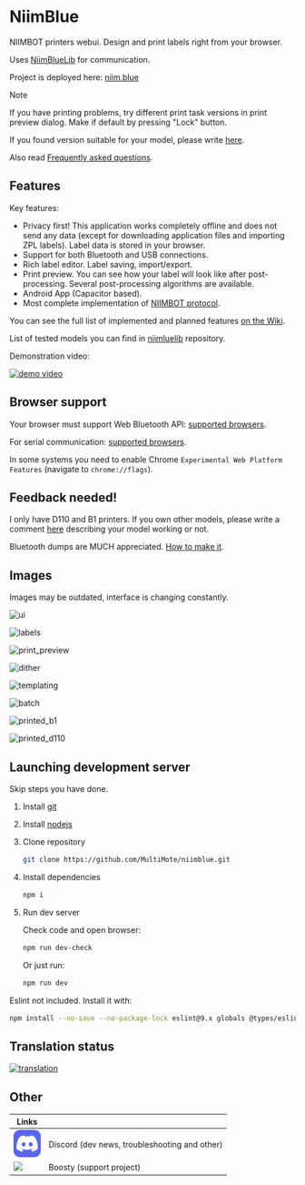 # NiimBlue

NIIMBOT printers webui. Design and print labels right from your browser.

Uses [NiimBlueLib](https://github.com/MultiMote/niimbluelib) for communication.

Project is deployed here: [niim.blue](https://niim.blue)

> [!NOTE]
> If you have printing problems, try different print task versions in print preview dialog. Make if default by pressing "Lock" button.
>
> If you found version suitable for your model, please write [here](https://github.com/MultiMote/niimbluelib/issues/1).
>
> Also read [Frequently asked questions](https://github.com/MultiMote/niimblue/wiki/Frequently-asked-questions).


## Features

Key features:

* Privacy first! This application works completely offline and does not send any data (except for downloading application files and importing ZPL labels). Label data is stored in your browser.
* Support for both Bluetooth and USB connections.
* Rich label editor. Label saving, import/export.
* Print preview. You can see how your label will look like after post-processing. Several post-processing algorithms are available.
* Android App (Capacitor based).
* Most complete implementation of [NIIMBOT protocol](https://multimote.github.io/niimbluelib/documents/NIIMBOT_printers_protocol.html).

You can see the full list of implemented and planned features [on the Wiki](https://github.com/MultiMote/niimblue/wiki#features).

List of tested models you can find in [niimluelib](https://github.com/MultiMote/niimbluelib/issues/1) repository.

Demonstration video:

[![demo video](https://img.youtube.com/vi/u8QX-5e3W_A/mqdefault.jpg)](https://www.youtube.com/watch?v=u8QX-5e3W_A)

## Browser support

Your browser must support Web Bluetooth API: [supported browsers](https://developer.mozilla.org/en-US/docs/Web/API/Web_Bluetooth_API#browser_compatibility).

For serial communication: [supported browsers](https://developer.mozilla.org/en-US/docs/Web/API/Web_Serial_API#browser_compatibility).

In some systems you need to enable Chrome `Experimental Web Platform Features` (navigate to `chrome://flags`).

## Feedback needed!

I only have D110 and B1 printers. If you own other models, please write a comment [here](https://github.com/MultiMote/niimbluelib/issues/1) describing your model working or not.

Bluetooth dumps are MUCH appreciated. [How to make it](https://github.com/MultiMote/niimblue/wiki/Making-packet-capture).

## Images

Images may be outdated, interface is changing constantly.

![ui](about/ui.png)

![labels](about/labels.png)

![print_preview](about/print_preview.png)

![dither](about/dither.png)

![templating](about/templating.png)

![batch](about/batch.png)

![printed_b1](about/printed_b1.jpg)

![printed_d110](about/printed_d110.jpg)

## Launching development server

Skip steps you have done.

1. Install [git](https://git-scm.com)

2. Install [nodejs](https://nodejs.org)

3. Clone repository

    ```bash
    git clone https://github.com/MultiMote/niimblue.git
    ```

4. Install dependencies

    ```bash
    npm i
    ```

5. Run dev server

    Check code and open browser:

    ```bash
    npm run dev-check
    ```

    Or just run:

    ```bash
    npm run dev
    ```

Eslint not included. Install it with:

```bash
npm install --no-save --no-package-lock eslint@9.x globals @types/eslint @eslint/js typescript-eslint eslint-plugin-svelte
```

## Translation status

[![translation](https://weblate.mmote.ru/widget/niimblue/web/multi-auto.svg)](https://weblate.mmote.ru/engage/niimblue/)

## Other

|  Links |    |
|--------| -- |
| [<img src="https://raw.githubusercontent.com/tandpfun/skill-icons/65dea6c4eaca7da319e552c09f4cf5a9a8dab2c8/icons/Discord.svg" width="48">](https://discord.gg/jXPAfZVd8a) | Discord (dev news, troubleshooting and other) |
| [<img src="https://github.com/user-attachments/assets/6b71007d-d4c4-41b2-be4a-64614f6ce250" width="48">](https://boosty.to/multimote) | Boosty (support project) |



